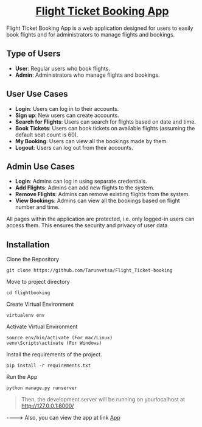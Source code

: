 <div align="center">

# [Flight Ticket Booking App](https://book-flight-tickets.onrender.com)
</div>
Flight Ticket Booking App is a web application designed for users to easily book flights and for administrators to manage flights and bookings.

## Type of Users

- **User**: Regular users who book flights.
- **Admin**: Administrators who manage flights and bookings.

## User Use Cases

- **Login**: Users can log in to their accounts.
- **Sign up**: New users can create accounts.
- **Search for Flights**: Users can search for flights based on date and time.
- **Book Tickets**: Users can book tickets on available flights (assuming the default seat count is 60).
- **My Booking**: Users can view all the bookings made by them.
- **Logout**: Users can log out from their accounts.

## Admin Use Cases

- **Login**: Admins can log in using separate credentials.
- **Add Flights**: Admins can add new flights to the system.
- **Remove Flights**: Admins can remove existing flights from the system.
- **View Bookings**: Admins can view all the bookings based on flight number and time.

All pages within the application are protected, i.e. only logged-in users can access them. This ensures the security and privacy of user data

## Installation

Clone the Repository
```
git clone https://github.com/Tarunvetsa/Flight_Ticket-booking
```

Move to project directory
```
cd flightbooking
```

Create Virtual Environment
```
virtualenv env
```

Activate Virtual Environment
```
source env/bin/activate (For mac/Linux)
venv\Scripts\activate (For Windows)
```

Install the requirements of the project.
```
pip install -r requirements.txt
```

Run the App
```
python manage.py runserver
```

> Then, the development server will be running on yourlocalhost at http://127.0.0.1:8000/

----> Also, you can view the app at link [App](https://book-flight-tickets.onrender.com)

